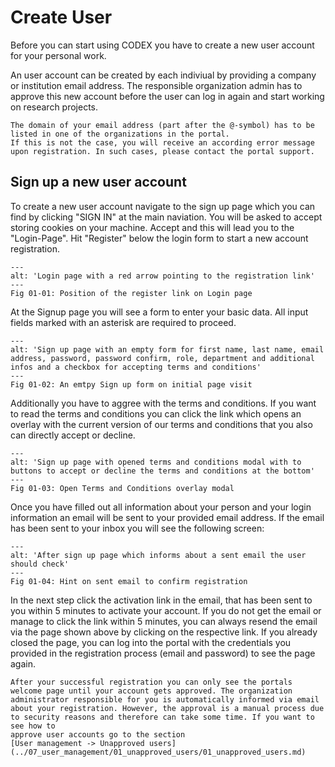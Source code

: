# Create User

Before you can start using CODEX you have to create a new user account for your personal work.

An user account can be created by each indiviual by providing a company or institution email
address. The responsible organization admin has to approve this new account before the user can
log in again and start working on research projects.

```{caution}
The domain of your email address (part after the @-symbol) has to be listed in one of the organizations in the portal.
If this is not the case, you will receive an according error message upon registration. In such cases, please contact the portal support.
```

## Sign up a new user account

To create a new user account navigate to the sign up page which you can find by clicking "SIGN IN"
at the main naviation. You will be asked to accept storing cookies on your machine. Accept and this
will lead you to the "Login-Page". Hit "Register" below the login form to start a new account
registration.

```{figure} images/login_with_highlighted_register_link.png
---
alt: 'Login page with a red arrow pointing to the registration link'
---
Fig 01-01: Position of the register link on Login page
```

At the Signup page you will see a form to enter your basic data. All input fields marked with an
asterisk are required to proceed. 

```{figure} images/sign_up_form_empty.png
---
alt: 'Sign up page with an empty form for first name, last name, email address, password, password confirm, role, department and additional infos and a checkbox for accepting terms and conditions'
---
Fig 01-02: An emtpy Sign up form on initial page visit
```

Additionally you have to aggree with the terms and conditions. If you want to read the terms and
conditions you can click the link which opens an overlay with the current version of our terms
and conditions that you also can directly accept or decline.

```{figure} images/sign_up_with_open_modal.png
---
alt: 'Sign up page with opened terms and conditions modal with to buttons to accept or decline the terms and conditions at the bottom'
---
Fig 01-03: Open Terms and Conditions overlay modal
```

Once you have filled out all information about your person and your login information an email
will be sent to your provided email address. If the email has been sent to your inbox you will see
the following screen:

```{figure} images/sign_up_email_hint.png
---
alt: 'After sign up page which informs about a sent email the user should check'
---
Fig 01-04: Hint on sent email to confirm registration
```

In the next step click the activation link in the email, that has been sent to you within 5 minutes to activate your account. If you do not get the email or manage to click the link within 5 minutes, you can always resend the email via the page shown above by clicking on the respective link. If you already closed the page, you can log into the portal with the credentials you provided in the registration process (email and password) to see the page again.

```{caution}
After your successful registration you can only see the portals welcome page until your account gets approved. The organization administrator responsible for you is automatically informed via email about your registration. However, the approval is a manual process due to security reasons and therefore can take some time. If you want to see how to
approve user accounts go to the section 
[User management -> Unapproved users](../07_user_management/01_unapproved_users/01_unapproved_users.md)
```